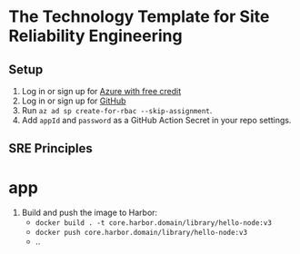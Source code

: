 # The Technology Template for Site Reliability Engineering

## Setup

1. Log in or sign up for [Azure with free credit](https://azure.microsoft.com)
2. Log in or sign up for [GitHub](https://github.com)
3. Run `az ad sp create-for-rbac --skip-assignment`.
4. Add `appId` and `password` as a GitHub Action Secret in your repo settings.

## SRE Principles



# app

1. Build and push the image to Harbor:
   * `docker build . -t core.harbor.domain/library/hello-node:v3`
   * `docker push core.harbor.domain/library/hello-node:v3`
   * ..